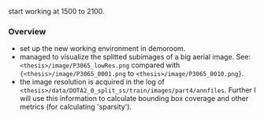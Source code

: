 start working at 1500 to 2100.

### Overview

- set up the new working environment in demoroom.
- managed to visualize the splitted subimages of a big aerial image. See: `<thesis>/image/P3065_lowRes.png` compared with `{<thesis>/image/P3065_0001.png` to `<thesis>/image/P3065_0010.png}`.
- the image resolution is acquired in the log of `<thesis>/data/DOTA2_0_split_ss/train/images/part4/annfiles`. Further I will use this information to calculate bounding box coverage and other metrics (for calculating 'sparsity').
